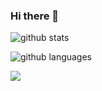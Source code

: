 ### Hi there 👋

![github stats](https://github-readme-stats.vercel.app/api?username=kc596&hide=contribs&show_icons=true&theme=radical)

![github languages](https://github-readme-stats.vercel.app/api/top-langs/?username=kc596&show_icons=true&theme=radical&layout=compact&langs_count=10&hide=css,html,scss)

<a>
  <img align="center" src="https://github-readme-stats.vercel.app/api/top-langs/?username=kc596&show_icons=true&theme=radical&layout=compact&langs_count=10&hide=css,html,scss" />
</a>

<!--
**kc596/kc596** is a ✨ _special_ ✨ repository because its `README.md` (this file) appears on your GitHub profile.

Here are some ideas to get you started:

- 🔭 I’m currently working on ...
- 🌱 I’m currently learning ...
- 👯 I’m looking to collaborate on ...
- 🤔 I’m looking for help with ...
- 💬 Ask me about ...
- 📫 How to reach me: ...
- 😄 Pronouns: ...
- ⚡ Fun fact: ...
-->
